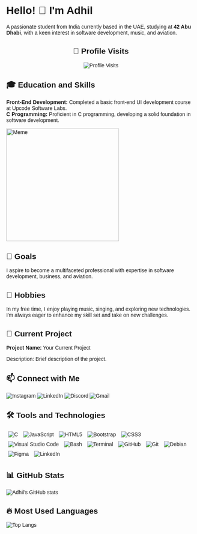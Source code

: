<!DOCTYPE html>
<html lang="en">
<head>
    <meta charset="UTF-8">
    <meta name="viewport" content="width=device-width, initial-scale=1.0">
</head>
<body style="font-family: Arial, sans-serif;">
    <h1>Hello! 👋 I'm Adhil</h1>
    <p>A passionate student from India currently based in the UAE, studying at <strong>42 Abu Dhabi</strong>, with a keen interest in software development, music, and aviation.</p>

<div style="text-align: center;">
        <h2>👀 Profile Visits</h2>
        <img src="https://komarev.com/ghpvc/?username=yourusername&color=blue" alt="Profile Visits">
    </div>

 <div style="display: flex; flex-direction: row-reverse;">
        <div>
            <h2>🎓 Education and Skills</h2>
            <ul style="list-style-type: none; padding: 0;">
                <li><strong>Front-End Development:</strong> Completed a basic front-end UI development course at Upcode Software Labs.</li>
                <li><strong>C Programming:</strong> Proficient in C programming, developing a solid foundation in software development.</li>
            </ul>
            <div style="margin-right: 20px;">
            <img src="https://i.imgflip.com/2sd8qv.jpg" alt="Meme" width="300">
        </div>
           <h2>🎯 Goals</h2>
            <p>I aspire to become a multifaceted professional with expertise in software development, business, and aviation.</p>
     <h2>🎵 Hobbies</h2>
            <p>In my free time, I enjoy playing music, singing, and exploring new technologies. I'm always eager to enhance my skill set and take on new challenges.</p>
    <h2>🚀 Current Project</h2>
            <p><strong>Project Name:</strong> <a href="https://github.com/your-repo-link" style="text-decoration: none;">Your Current Project</a></p>
            <p>Description: Brief description of the project.</p>

  <h2>📫 Connect with Me</h2>
            <p>
                <a href="https://www.instagram.com/ig.adhil_shafeer" style="text-decoration: none;">
                    <img src="https://img.shields.io/badge/Instagram-%23E4405F.svg?style=for-the-badge&logo=instagram&logoColor=white" alt="Instagram">
                </a>
                <a href="https://www.linkedin.com/in/adhil-shafeer-305115228/" style="text-decoration: none;">
                    <img src="https://img.shields.io/badge/LinkedIn-%230077B5.svg?style=for-the-badge&logo=linkedin&logoColor=white" alt="LinkedIn">
                </a>
                <a href="https://discord.gg/yourdiscordid" style="text-decoration: none;">
                    <img src="https://img.shields.io/badge/Discord-%237289DA.svg?style=for-the-badge&logo=discord&logoColor=white" alt="Discord">
                </a>
                <a href="mailto:adhilshafeer1@gmail.com" style="text-decoration: none;">
                    <img src="https://img.shields.io/badge/Gmail-D14836?style=for-the-badge&logo=gmail&logoColor=white" alt="Gmail">
                </a>
            </p>

  <h2>🛠️ Tools and Technologies</h2>
            <p>
                <img src="https://img.shields.io/badge/C-%2300599C.svg?style=for-the-badge&logo=c&logoColor=white" alt="C" style="margin: 5px;">
                <img src="https://img.shields.io/badge/JavaScript-%23323330.svg?style=for-the-badge&logo=javascript&logoColor=%23F7DF1E" alt="JavaScript" style="margin: 5px;">
                <img src="https://img.shields.io/badge/HTML5-%23E34F26.svg?style=for-the-badge&logo=html5&logoColor=white" alt="HTML5" style="margin: 5px;">
                <img src="https://img.shields.io/badge/Bootstrap-%23563D7C.svg?style=for-the-badge&logo=bootstrap&logoColor=white" alt="Bootstrap" style="margin: 5px;">
                <img src="https://img.shields.io/badge/CSS3-%231572B6.svg?style=for-the-badge&logo=css3&logoColor=white" alt="CSS3" style="margin: 5px;">
                <img src="https://img.shields.io/badge/VisualStudioCode-%23007ACC.svg?style=for-the-badge&logo=visual-studio-code&logoColor=white" alt="Visual Studio Code" style="margin: 5px;">
                <img src="https://img.shields.io/badge/Bash-%23121011.svg?style=for-the-badge&logo=gnu-bash&logoColor=white" alt="Bash" style="margin: 5px;">
                <img src="https://img.shields.io/badge/Terminal-%234D4D4D.svg?style=for-the-badge&logo=windows-terminal&logoColor=white" alt="Terminal" style="margin: 5px;">
                <img src="https://img.shields.io/badge/GitHub-%23181717.svg?style=for-the-badge&logo=github&logoColor=white" alt="GitHub" style="margin: 5px;">
                <img src="https://img.shields.io/badge/Git-%23F05033.svg?style=for-the-badge&logo=git&logoColor=white" alt="Git" style="margin: 5px;">
                <img src="https://img.shields.io/badge/Debian-%23A81D33.svg?style=for-the-badge&logo=debian&logoColor=white" alt="Debian" style="margin: 5px;">
                <img src="https://img.shields.io/badge/Figma-%23F24E1E.svg?style=for-the-badge&logo=figma&logoColor=white" alt="Figma" style="margin: 5px;">
                <img src="https://img.shields.io/badge/LinkedIn-%230077B5.svg?style=for-the-badge&logo=linkedin&logoColor=white" alt="LinkedIn" style="margin: 5px;">
            </p>

  <h2>📊 GitHub Stats</h2>
            <img src="https://github-readme-stats.vercel.app/api?username=adhi-2005&show_icons=true&theme=radical" alt="Adhil's GitHub stats">
      <h2>🔥 Most Used Languages</h2>
            <img src="https://github-readme-stats.vercel.app/api/top-langs/?username=adhi-2005&layout=compact&theme=radical" alt="Top Langs">
        </div>
    </div>
</body>
</html>
